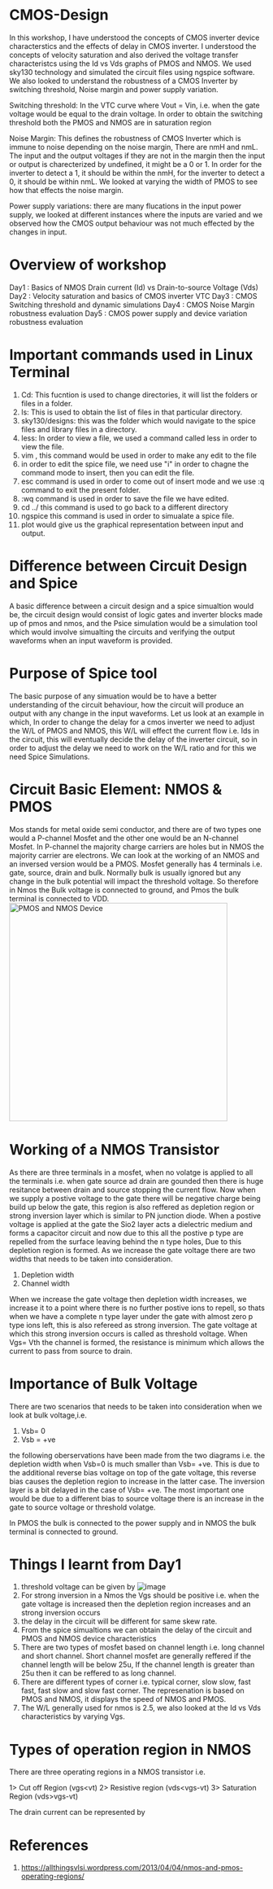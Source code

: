 # CMOS-Design
In this workshop, I have understood the concepts of CMOS inverter device characterstics and the effects of delay in CMOS inverter. I understood the concepts of velocity saturation and also derived the voltage transfer characteristcs using the Id vs Vds graphs of PMOS and NMOS. We used sky130 technology and simulated the circuit files using ngspice software. We also looked to understand the robustness of a CMOS Inverter by switching threshold, Noise margin and power supply variation.

Switching threshold: In the VTC curve where Vout = Vin, i.e. when the gate voltage would be equal to the drain voltage. In order to obtain the switching threshold both the PMOS and NMOS are in saturation region 

Noise Margin: This defines the robustness of CMOS Inverter which is immune to noise depending on the noise margin, There are nmH and nmL. The input and the output voltages if they are not in the margin then the input or output is charecterized by undefined, it might be a 0 or 1. In order for the inverter to detect a 1, it should be within the nmH, for the inverter to detect a 0, it should be within nmL. We looked at varying the width of PMOS to see how that effects the noise margin.

Power supply variations: there are many flucations in the input power supply, we looked at different instances where the inputs are varied and we observed how the CMOS output behaviour was not much effected by the changes in input.

# Overview of workshop
Day1 : Basics of NMOS Drain current (Id) vs Drain-to-source Voltage (Vds)
Day2 : Velocity saturation and basics of CMOS inverter VTC
Day3 : CMOS Switching threshold and dynamic simulations
Day4 : CMOS Noise Margin robustness evaluation
Day5 : CMOS power supply and device variation robustness evaluation

# Important commands used in Linux Terminal

1. Cd: This fucntion is used to change directories, it will list the folders or files in a folder.
2. ls: This is used to obtain the list of files in that particular directory.
3. sky130/designs: this was the folder which would navigate to the spice files and library files in a directory.
4. less: In order to view a file, we used a command called less<filename> in order to view the file.
5. vim <file name>, this command would be used in order to make any edit to the file 
6. in order to edit the spice file, we need use "i" in order to chagne the command mode to insert, then you can edit the file.
7. esc command is used in order to come out of insert mode and we use :q command to exit the present folder. 
8. :wq command is used in order to save the file we have edited.   
9. cd ../ this command is used to go back to a different directory 
10. ngspice <spice file> this command is used in order to simualate a spice file.
11. plot <out vs in >would give us the graphical representation between input and output.


# Difference between Circuit Design and Spice 
  A basic difference between a circuit design and a spice simualtion would be, the circuit design would consist of logic gates and inverter blocks made up of pmos and nmos, and the Psice simulation would be a simulation tool which would involve simualting the circuits and verifying the output waveforms when an input waveform is provided. 

# Purpose of Spice tool 
The basic purpose of any simuation would be to have a better understanding of the circuit behaviour, how the circuit will produce an output with any change in the input waveforms. Let us look at an example in which, In order to change the delay for a cmos inverter we need to adjust the W/L of PMOS and NMOS, this W/L will effect the current flow i.e. Ids in the circuit, this will eventually decide the delay of the inverter circuit, so in order to adjust the delay we need to work on the W/L ratio and for this we need Spice Simulations.  

# Circuit Basic Element: NMOS & PMOS
Mos stands for metal oxide semi conductor, and there are of two types one would a P-channel Mosfet and the other one would be an N-channel Mosfet. In P-channel the majority charge carriers are holes but in NMOS the majority carrier are electrons. We can look at the working of an NMOS and an inversed version would be a PMOS. Mosfet generally has 4 terminals i.e. gate, source, drain and bulk. Normally bulk is usually ignored but any change in the bulk potential will impact the threshold voltage. So therefore in Nmos the Bulk voltage is connected to ground, and Pmos the bulk terminal is connected to VDD. 
<img width="429" alt="PMOS and NMOS Device" src="https://user-images.githubusercontent.com/78948002/108134473-e4645100-707b-11eb-9482-ac66136a9c88.PNG">

# Working of a NMOS Transistor 
As there are three terminals in a mosfet, when no volatge is applied to all the terminals i.e. when gate source ad drain are gounded then there is huge resitance between drain and source stopping the current flow. Now when we supply a postive voltage to the gate there will be negative charge being build up below the gate, this region is also reffered as depletion region or strong inversion layer which is similar to PN junction diode. When a postive voltage is applied at the gate the Sio2 layer acts a dielectric medium and forms a capacitor circuit and now due to this all the postive p type are repelled from the surface leaving behind the n type holes, Due to this depletion region is formed. As we increase the gate voltage there are two widths that needs to be taken into consideration. 
1. Depletion width 
2. Channel width 

When we increase the gate voltage then depletion width increases, we increase it to a point where there is no further postive ions to repell, so thats when we have a complete n type layer under the gate with almost zero p type ions left, this is also refereed as strong inversion. The gate voltage at which this strong inversion occurs is called as threshold voltage. When Vgs= Vth the channel is formed, the resistance is minimum which allows the current to pass from source to drain. 

# Importance of Bulk Voltage
There are two scenarios that needs to be taken into consideration when we look at bulk voltage,i.e.
1. Vsb= 0 
2. Vsb = +ve 

the following oberservations have been made from the two diagrams i.e. the depletion width when Vsb=0 is much smaller than Vsb= +ve. This is due to the additional reverse bias voltage on top of the gate voltage, this reverse bias causes the depletion region to increase in the latter case. The inversion layer is a bit delayed in the case of Vsb= +ve. The most important one would be due to a different bias to source voltage there is an increase in the gate to source voltage or threshold volatge. 

In PMOS the bulk is connected to the power supply and in NMOS the bulk terminal is connected to ground. 

# Things I learnt from Day1 
1. threshold voltage can be given by 
  ![image](https://user-images.githubusercontent.com/78948002/108152748-58fcb700-709f-11eb-834f-e71cf37d7a5b.png)  
3. For strong inversion in a Nmos the Vgs should be positive i.e. when the gate voltage is increased then the depletion region increases and an strong inversion occurs
4. the delay in the circuit will be different for same skew rate.
5. From the spice simualtions we can obtain the delay of the circuit and PMOS and NMOS device characteristics 
6. There are two types of mosfet based on channel length i.e. long channel and short channel. Short channel mosfet are generally reffered if the channel length will be below 25u, If the channel length is greater than 25u then it can be reffered to as long channel. 
7. There are different types of corner i.e. typical corner, slow slow, fast fast, fast slow and slow fast corner. The represenation is based on PMOS and NMOS, it displays the speed of NMOS and PMOS.
8. The W/L generally used for nmos is 2.5, we also looked at the Id vs Vds characteristics by varying Vgs.

# Types of operation region in NMOS 

There are three operating regions in a NMOS transistor i.e.

1> Cut off Region  (vgs<vt)
2> Resistive region (vds<vgs-vt)
3> Saturation Region (vds>vgs-vt)

The drain current can be represented by 


# References
1. https://allthingsvlsi.wordpress.com/2013/04/04/nmos-and-pmos-operating-regions/
